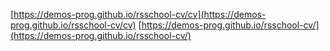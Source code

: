 [https://demos-prog.github.io/rsschool-cv/cv](https://demos-prog.github.io/rsschool-cv/cv)
[https://demos-prog.github.io/rsschool-cv/](https://demos-prog.github.io/rsschool-cv/)

